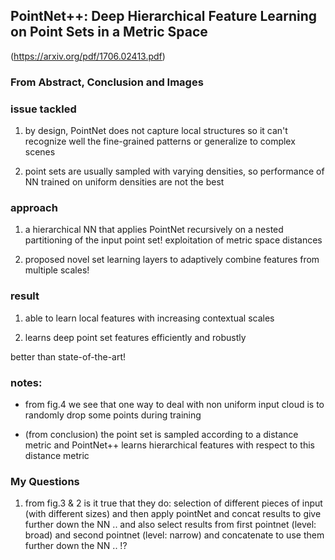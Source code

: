 PointNet++: Deep Hierarchical Feature Learning on
Point Sets in a Metric Space
---
(https://arxiv.org/pdf/1706.02413.pdf)


### From Abstract, Conclusion and Images

### issue tackled
1. by design, PointNet does not capture local structures so it can't recognize well the fine-grained patterns or generalize to complex scenes

2. point sets are usually sampled with varying densities, so performance of NN trained on uniform densities are not the best

### approach
1. a hierarchical NN that applies PointNet recursively on a nested partitioning of the input point set! 
exploitation of metric space distances

2. proposed novel set learning layers to adaptively combine features from multiple scales!

### result
1. able to learn local features with increasing contextual scales

2. learns deep point set features efficiently and robustly

better than state-of-the-art!

### notes:
- from fig.4 we see that one way to deal with non uniform input cloud is to randomly drop some points during training

- (from conclusion) the point set is sampled according to a distance metric and PointNet++ learns hierarchical features with respect to this distance metric

### My Questions
1. from fig.3 & 2 is it true that they do: selection of different pieces of input (with different sizes) and then apply pointNet and concat results to give further down the NN .. and also select results from first pointnet (level: broad) and second pointnet (level: narrow) and concatenate to use them further down the NN .. !?
